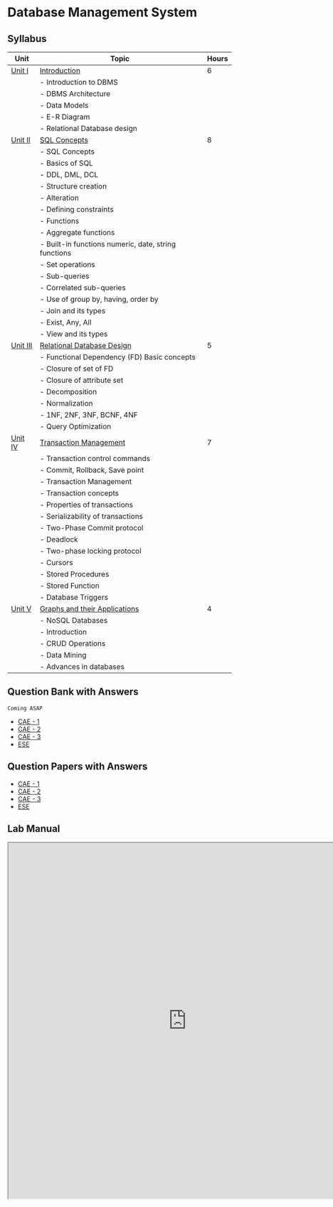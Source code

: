 # Database Management System

## **Syllabus**

| Unit   | Topic                                               | Hours |
| ------ | --------------------------------------------------- | ----- |
| [Unit I](Unit1.md) | [Introduction](Unit1.md)                                  | 6     |
|        | - Introduction to DBMS                            |       |
|        | - DBMS Architecture                                |       |
|        | - Data Models                                      |       |
|        | - E-R Diagram                                      |       |
|        | - Relational Database design                       |       |
| [Unit II](Unit2.md) | [SQL Concepts](Unit2.md)                        | 8     |
|        | - SQL Concepts                                     |       |
|        | - Basics of SQL                                    |       |
|        | - DDL, DML, DCL                                    |       |
|        | - Structure creation                                |       |
|        | - Alteration                                       |       |
|        | - Defining constraints                             |       |
|        | - Functions                                        |       |
|        | - Aggregate functions                              |       |
|        | - Built-in functions numeric, date, string functions |     |
|        | - Set operations                                   |       |
|        | - Sub-queries                                      |       |
|        | - Correlated sub-queries                           |       |
|        | - Use of group by, having, order by                |       |
|        | - Join and its types                               |       |
|        | - Exist, Any, All                                   |       |
|        | - View and its types                               |       |
| [Unit III](Unit3.md) | [Relational Database Design](Unit3.md)                   | 5     |
|        | - Functional Dependency (FD) Basic concepts        |       |
|        | - Closure of set of FD                             |       |
|        | - Closure of attribute set                         |       |
|        | - Decomposition                                    |       |
|        | - Normalization                                    |       |
|        | - 1NF, 2NF, 3NF, BCNF, 4NF                         |       |
|        | - Query Optimization                               |       |
| [Unit IV](Unit4.md) | [Transaction Management](Unit4.md)                       | 7     |
|        | - Transaction control commands                     |       |
|        | - Commit, Rollback, Save point                     |       |
|        | - Transaction Management                            |       |
|        | - Transaction concepts                             |       |
|        | - Properties of transactions                       |       |
|        | - Serializability of transactions                   |       |
|        | - Two-Phase Commit protocol                        |       |
|        | - Deadlock                                         |       |
|        | - Two-phase locking protocol                       |       |
|        | - Cursors                                          |       |
|        | - Stored Procedures                                |       |
|        | - Stored Function                                  |       |
|        | - Database Triggers                                |       |
| [Unit V](Unit5.md) | [Graphs and their Applications](Unit5.md)                | 4     |
|        | - NoSQL Databases                                  |       |
|        | - Introduction                                     |       |
|        | - CRUD Operations                                  |       |
|        | - Data Mining                                      |       |
|        | - Advances in databases                            |       |

## Question Bank with Answers
    Coming ASAP
- [CAE - 1]()
- [CAE - 2]()
- [CAE - 3]()
- [ESE]()

## Question Papers with Answers
- [CAE - 1]()
- [CAE - 2]()
- [CAE - 3]()
- [ESE]()


## Lab Manual

<iframe src="https://drive.google.com/file/d/12Rrbube56zhNcWrWVlK21ofFSSr_LPxF/preview" width="800px" height="800px"></iframe>